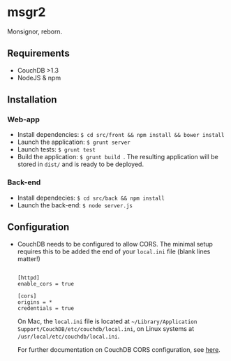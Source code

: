 # msgr2

Monsignor, reborn.

## Requirements

- CouchDB >1.3
- NodeJS & npm

## Installation

### Web-app

- Install dependencies: `$ cd src/front && npm install && bower install`
- Launch the application: `$ grunt server`
- Launch tests: `$ grunt test`
- Build the application: `$ grunt build `. The resulting application will be stored in `dist/` and is ready to be deployed.

### Back-end

- Install dependecies: `$ cd src/back && npm install`
- Launch the back-end: `$ node server.js`

## Configuration

- CouchDB needs to be configured to allow CORS. The minimal setup requires this to be added the end of your `local.ini` file (blank lines matter!)
  ```
  
  [httpd]
  enable_cors = true

  [cors]
  origins = *
  credentials = true

  ```

  On Mac, the `local.ini` file is located at `~/Library/Application Support/CouchDB/etc/couchdb/local.ini`, on Linux systems at `/usr/local/etc/couchdb/local.ini`.

  For further documentation on CouchDB CORS configuration, see [here](http://docs.couchdb.org/en/latest/cors.html
).